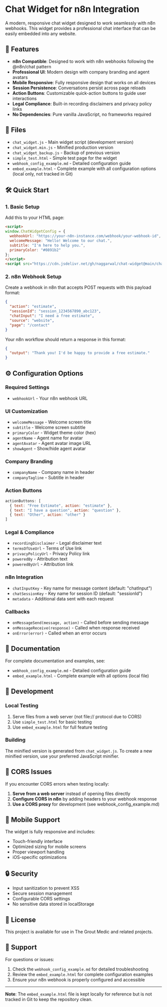 # Chat Widget for n8n Integration

A modern, responsive chat widget designed to work seamlessly with n8n webhooks. This widget provides a professional chat interface that can be easily embedded into any website.

## 🚀 Features

- **n8n Compatible**: Designed to work with n8n webhooks following the @n8n/chat pattern
- **Professional UI**: Modern design with company branding and agent avatars
- **Mobile Responsive**: Fully responsive design that works on all devices
- **Session Persistence**: Conversations persist across page reloads
- **Action Buttons**: Customizable quick-action buttons to guide user interactions
- **Legal Compliance**: Built-in recording disclaimers and privacy policy links
- **No Dependencies**: Pure vanilla JavaScript, no frameworks required

## 📁 Files

- `chat_widget.js` - Main widget script (development version)
- `chat_widget.min.js` - Minified production version
- `chat_widget_backup.js` - Backup of previous version
- `simple_test.html` - Simple test page for the widget
- `webhook_config_example.md` - Detailed configuration guide
- `embed_example.html` - Complete example with all configuration options (local only, not tracked in Git)

## 🛠️ Quick Start

### 1. Basic Setup

Add this to your HTML page:

```html
<script>
window.ChatWidgetConfig = {
  webhookUrl: "https://your-n8n-instance.com/webhook/your-webhook-id",
  welcomeMessage: "Hello! Welcome to our chat.",
  subtitle: "I'm here to help you.",
  primaryColor: "#0891b2"
};
</script>
<script src="https://cdn.jsdelivr.net/gh/naggarwal/chat-widget@main/chat_widget.min.js"></script>
```

### 2. n8n Webhook Setup

Create a webhook in n8n that accepts POST requests with this payload format:

```json
{
  "action": "estimate",
  "sessionId": "session_1234567890_abc123",
  "chatInput": "I need a free estimate",
  "source": "website",
  "page": "/contact"
}
```

Your n8n workflow should return a response in this format:

```json
{
  "output": "Thank you! I'd be happy to provide a free estimate."
}
```

## ⚙️ Configuration Options

### Required Settings
- `webhookUrl` - Your n8n webhook URL

### UI Customization
- `welcomeMessage` - Welcome screen title
- `subtitle` - Welcome screen subtitle  
- `primaryColor` - Widget theme color (hex)
- `agentName` - Agent name for avatar
- `agentAvatar` - Agent avatar image URL
- `showAgent` - Show/hide agent avatar

### Company Branding
- `companyName` - Company name in header
- `companyTagline` - Subtitle in header

### Action Buttons
```javascript
actionButtons: [
  { text: "Free Estimate", action: "estimate" },
  { text: "I have a question", action: "question" },
  { text: "Other", action: "other" }
]
```

### Legal & Compliance
- `recordingDisclaimer` - Legal disclaimer text
- `termsOfUseUrl` - Terms of Use link
- `privacyPolicyUrl` - Privacy Policy link
- `poweredBy` - Attribution text
- `poweredByUrl` - Attribution link

### n8n Integration
- `chatInputKey` - Key name for message content (default: "chatInput")
- `chatSessionKey` - Key name for session ID (default: "sessionId")
- `metadata` - Additional data sent with each request

### Callbacks
- `onMessageSend(message, action)` - Called before sending message
- `onMessageReceive(response)` - Called when response received
- `onError(error)` - Called when an error occurs

## 📖 Documentation

For complete documentation and examples, see:
- `webhook_config_example.md` - Detailed configuration guide
- `embed_example.html` - Complete example with all options (local file)

## 🔧 Development

### Local Testing
1. Serve files from a web server (not file:// protocol due to CORS)
2. Use `simple_test.html` for basic testing
3. Use `embed_example.html` for full feature testing

### Building
The minified version is generated from `chat_widget.js`. To create a new minified version, use your preferred JavaScript minifier.

## 🚨 CORS Issues

If you encounter CORS errors when testing locally:

1. **Serve from a web server** instead of opening files directly
2. **Configure CORS in n8n** by adding headers to your webhook response
3. **Use a CORS proxy** for development (see webhook_config_example.md)

## 📱 Mobile Support

The widget is fully responsive and includes:
- Touch-friendly interface
- Optimized sizing for mobile screens
- Proper viewport handling
- iOS-specific optimizations

## 🔒 Security

- Input sanitization to prevent XSS
- Secure session management
- Configurable CORS settings
- No sensitive data stored in localStorage

## 📄 License

This project is available for use in The Grout Medic and related projects.

## 🤝 Support

For questions or issues:
1. Check the `webhook_config_example.md` for detailed troubleshooting
2. Review the `embed_example.html` for complete configuration examples
3. Ensure your n8n webhook is properly configured and accessible

---

**Note**: The `embed_example.html` file is kept locally for reference but is not tracked in Git to keep the repository clean.
